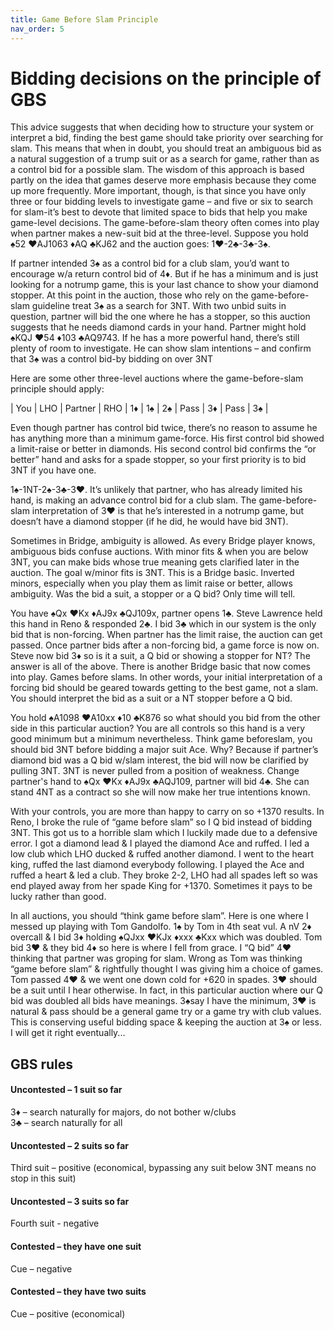 ```yaml
---
title: Game Before Slam Principle
nav_order: 5
---
```


# Bidding decisions on the principle of GBS
This advice suggests that when deciding how to structure your system or interpret a bid, finding the best game should take priority over searching for slam. This means that when in doubt, you should treat an ambiguous bid as a natural suggestion of a trump suit or as a search for game, rather than as a control bid for a possible slam. The wisdom of this approach is based partly on the idea that games deserve more emphasis because they come up more frequently. More important, though, is that since you have only three or four bidding levels to investigate game – and five or six to search for slam-it’s best to devote that limited space to bids that help you make game-level decisions. The game-before-slam theory often comes into play when partner makes a new-suit bid at the three-level. Suppose you hold ♠52 ♥AJ1063 ♦AQ ♣KJ62 and the auction goes: 1♥-2♣-3♣-3♠.  

If partner intended 3♠ as a control bid for a club slam, you’d want to encourage w/a return control bid of 4♦. But if he has a minimum and is just looking for a notrump game, this is your last chance to show your diamond stopper. At this point in the auction, those who rely on the game-before-slam guideline treat 3♠ as a search for 3NT. With two unbid suits in question, partner will bid the one where he has a stopper, so this auction suggests that he needs diamond cards in your hand. Partner might hold ♠KQJ ♥54 ♦103 ♣AQ9743. If he has a more powerful hand, there’s still plenty of room to investigate. He can show slam intentions – and confirm that 3♠ was a control bid-by bidding on over 3NT  

Here are some other three-level auctions where the game-before-slam principle should apply:  

| You | LHO  | Partner | RHO
| 1♦  | 1♠   | 2♠      | Pass
| 3♦  | Pass | 3♠      |

Even though partner has control bid twice, there’s no reason to assume he has anything more than a minimum game-force. His first control bid showed a limit-raise or better in diamonds. His second control bid confirms the “or better” hand and asks for a spade stopper, so your first priority is to bid 3NT if you have one.

1♠-1NT-2♠-3♣-3♥. It’s unlikely that partner, who has already limited his hand, is making an advance control bid for a club slam. The game-before-slam interpretation of 3♥ is that he’s interested in a notrump game, but doesn’t have a diamond stopper (if he did, he would have bid 3NT).

Sometimes in Bridge, ambiguity is allowed. As every Bridge player knows, ambiguous bids confuse auctions. With minor fits & when you are below 3NT, you can make bids whose true meaning gets clarified later in the auction. The goal w/minor fits is 3NT. This is a Bridge basic. Inverted minors, especially when you play them as limit raise or better, allows ambiguity. Was the bid a suit, a stopper or a Q bid? Only time will tell.

You have ♠Qx ♥Kx ♦AJ9x ♣QJ109x, partner opens 1♣. Steve Lawrence held this hand in Reno & responded 2♣. I bid 3♣ which in our system is the only bid that is non-forcing. When partner has the limit raise, the auction can get passed. Once partner bids after a non-forcing bid, a game force is now on. Steve now bid 3♦ so is it a suit, a Q bid or showing a stopper for NT? The answer is all of the above. There is another Bridge basic that now comes into play. Games before slams. In other words, your initial interpretation of a forcing bid should be geared towards getting to the best game, not a slam. You should interpret the bid as a suit or a NT stopper before a Q bid.

You hold ♠A1098 ♥A10xx ♦10 ♣K876 so what should you bid from the other side in this particular auction? You are all controls so this hand is a very good minimum but a minimum nevertheless. Think game beforeslam, you should bid 3NT before bidding a major suit Ace. Why? Because if partner’s diamond bid was a Q bid
w/slam interest, the bid will now be clarified by pulling 3NT. 3NT is never pulled from a position of weakness. Change partner's hand to ♠Qx ♥Kx ♦AJ9x ♣AQJ109, partner will bid 4♣. She can stand 4NT as a contract so she will now make her true intentions known.

With your controls, you are more than happy to carry on so +1370 results. In Reno, I broke the rule of “game before slam” so I Q bid instead of bidding 3NT. This got us to a horrible slam which I luckily made due to a defensive error. I got a diamond lead & I played the diamond Ace and ruffed. I led a low club which LHO ducked & ruffed another diamond. I went to the heart king, ruffed the last diamond everybody following. I played the Ace and ruffed a heart & led a club. They broke 2-2, LHO had all spades left so was end played away from her spade King for +1370. Sometimes it pays to be lucky rather than good.

In all auctions, you should “think game before slam”. Here is one where I messed up playing with Tom Gandolfo. 1♠ by Tom in 4th seat vul. A nV 2♦ overcall & I bid 3♦ holding ♠QJxx ♥KJx ♦xxx ♣Kxx which was doubled. Tom bid 3♥ & they bid 4♦ so here is where I fell from grace. I “Q bid” 4♥ thinking that partner was groping for slam. Wrong as Tom was thinking “game before slam” & rightfully thought I was giving him a choice of games. Tom passed 4♥ & we went one down cold for +620 in spades. 3♥ should be a suit until I hear otherwise. In fact, in this particular auction where our Q bid was doubled all bids have meanings. 3♠say I have the minimum, 3♥ is natural & pass should be a general game try or a game try with club values. This is conserving useful bidding space & keeping the auction at 3♠ or less. I will get it right eventually...

## GBS rules
#### Uncontested – 1 suit so far  
3♦ – search naturally for majors, do not bother w/clubs  
3♣ – search naturally for all

#### Uncontested – 2 suits so far  
Third suit – positive (economical, bypassing any suit below 3NT means no stop in this suit)  

#### Uncontested – 3 suits so far  
Fourth suit - negative  

#### Contested – they have one suit  
Cue – negative  

#### Contested – they have two suits  
Cue – positive (economical)  
